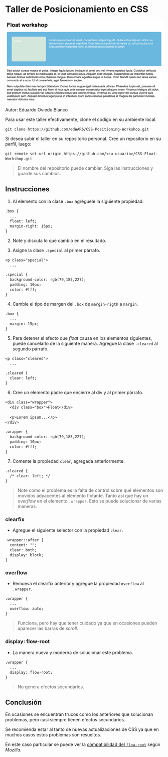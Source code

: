 # Taller de Posicionamiento en CSS

![Resultado](/images/result.png)

Autor: Eduardo Oviedo Blanco

Para usar este taller efectivamente, clone el código en su ambiente local.
```
git clone https://github.com/edWAR6/CSS-Positioning-Workshop.git
```
Si desea subir el taller en su repositorio personal.
Cree un repositorio en su perfil, luego:
```
git remote set-url origin https://github.com/<su usuario>/CSS-Float-Workshop.git
```

> El nombre del repositorio puede cambiar. Siga las instrucciones y guarde sus cambios.

## Instrucciones

1. Al elemento con la clase `.box` agréguele la siguiente propiedad.
```
.box {
  ...
  float: left;
  margin-right: 15px;
}
```

2. Note y discuta lo que cambió en el resultado.

3. Asigne la clase `.special` al primer párrafo.
```
<p class="special">
  ...
```
```
.special {
  background-color: rgb(79,185,227);
  padding: 10px;
  color: #fff;
}
```

4. Cambie el tipo de margen del `.box` de `margin-rigth` a `margin`.
```
.box {
  ...
  margin: 15px;
}
```

5. Para detener el efecto que *float* causa en los elementos siguientes, puede cancelarlo de la siguiente manera. Agregue la clase `.cleared` al segundo párrafo.
```
<p class="cleared">
  ...
```
```
.cleared {
  clear: left;
}
```

6. Cree un elemento padre que encierre al div y al primer párrafo.
```
<div class="wrapper">
  <div class="box">Float</div>

  <p>Lorem ipsum...</p>
</div>
```
```
.wrapper {
  background-color: rgb(79,185,227);
  padding: 10px;
  color: #fff;
}
```

7. Comente la propiedad `clear`, agregada anteriormente.
```
.cleared {
  /* clear: left; */
}
```

> Note como el problema es la falta de control sobre qué elementos son movidos adyacentes al elemento flotante. Tanto así que hay un *overflow* en el elemento `.wrapper`.
> Esto se puede solucionar de varias maneras.

### clearfix

- Agregue el siguiente selector con la propiedad `clear`.
```
.wrapper::after {
  content: "";
  clear: both;
  display: block;
}
```

### overflow

- Remueva el clearfix anterior y agregue la propiedad `overflow` al `.wrapper`.
```
.wrapper {
  ...
  overflow: auto;
}
```

> Funciona, pero hay que tener cuidado ya que en ocasiones pueden aparecer las barras de *scroll*.

### display: flow-root

- La manera nueva y moderna de solucionar este problema.
```
.wrapper {
  ...
  display: flow-root;
}
```

> No genera efectos secundarios.

## Conclusión

En ocasiones se encuentran trucos como los anteriores que solucionan problemas, pero casi siempre tienen efectos secundarios.

Se recomienda estar al tanto de nuevas actualizaciones de CSS ya que en muchos casos estos problemas son resueltos.

En este caso particular se puede ver la [compatibilidad del `flow-root`](https://developer.mozilla.org/en-US/docs/Web/CSS/display#browser_compatibility) según *Mozilla*.
